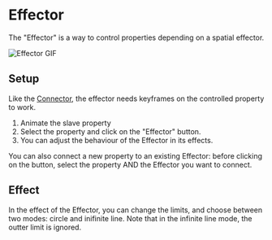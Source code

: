 # Effector

The "Effector" is a way to control properties depending on a spatial effector.

![Effector GIF](https://rainboxprod.coop/rainbox/wp-content/uploads/effector-1.gif)

## Setup

Like the [Connector](../Connector), the effector needs keyframes on the controlled property to work.

1. Animate the slave property
2. Select the property and click on the "Effector" button.
3. You can adjust the behaviour of the Effector in its effects.

You can also connect a new property to an existing Effector: before clicking on the button, select the property AND the Effector you want to connect.

## Effect

In the effect of the Effector, you can change the limits, and choose between two modes: circle and inifinite line.
Note that in the infinite line mode, the outter limit is ignored.
